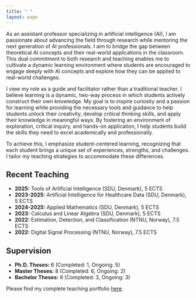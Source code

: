 ```yaml
---
title: " "
layout: page
---
```


As an assistant professor specializing in artificial intelligence (AI), I am passionate about advancing the field through research while mentoring the next generation of AI professionals. I aim to bridge the gap between theoretical AI concepts and their real-world applications in the classroom. This dual commitment to both research and teaching enables me to cultivate a dynamic learning environment where students are encouraged to engage deeply with AI concepts and explore how they can be applied to real-world challenges.

I view my role as a guide and facilitator rather than a traditional teacher. I believe learning is a dynamic, two-way process in which students actively construct their own knowledge. My goal is to inspire curiosity and a passion for learning while providing the necessary tools and guidance to help students unlock their creativity, develop critical thinking skills, and apply their knowledge in meaningful ways. By fostering an environment of exploration, critical inquiry, and hands-on application, I help students build the skills they need to excel academically and professionally.

To achieve this, I emphasize student-centered learning, recognizing that each student brings a unique set of experiences, strengths, and challenges. I tailor my teaching strategies to accommodate these differences.

## Recent Teaching 

- **2025:** Tools of Artificial Intelligence (SDU, Denmark), 5 ECTS  
- **2023-2025:** Artificial Intelligence for Healthcare Data (SDU, Denmark), 5 ECTS  
- **2024-2025:** Applied Mathematics (SDU, Denmark), 5 ECTS  
- **2023:** Calculus and Linear Algebra (SDU, Denmark), 5 ECTS  
- **2022:** Estimation, Detection, and Classification (NTNU, Norway), 7.5 ECTS  
- **2022:** Digital Signal Processing (NTNU, Norway), 7.5 ECTS  

## Supervision

- **Ph.D. Theses:** 6 (Completed: 1, Ongoing: 5)  
- **Master Theses:** 8 (Completed: 6, Ongoing: 2)  
- **Bachelor Theses:** 6 (Completed: 3, Ongoing: 3)  

Please find my complete teaching portfolio [here](TeachingCV.pdf).

